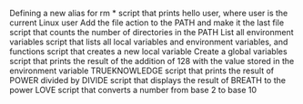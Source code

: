 Defining a new alias for rm *
script that prints hello user, where user is the current Linux user
Add the file action to the PATH and make it the last file
script that counts the number of directories in the PATH
List all environment variables
script that lists all local variables and environment variables, and functions
script that creates a new local variable
Create a global variables
script that prints the result of the addition of 128 with the value stored in the environment variable TRUEKNOWLEDGE
script that prints the result of POWER divided by DIVIDE
script that displays the result of BREATH to the power LOVE
script that converts a number from base 2 to base 10
